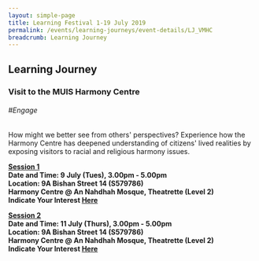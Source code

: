 ```yaml
---
layout: simple-page
title: Learning Festival 1-19 July 2019
permalink: /events/learning-journeys/event-details/LJ_VMHC
breadcrumb: Learning Journey
---
```


## Learning Journey 
### Visit to the MUIS Harmony Centre

###### _#Engage_

How might we better see from others' perspectives? Experience how the Harmony Centre has deepened understanding of citizens' lived realities by exposing visitors to racial and religious harmony issues. 

<b><u>Session 1</u><br>
**Date and Time: 9 July (Tues), 3.00pm - 5.00pm** <br>
**Location: 9A Bishan Street 14 (S579786) <br>Harmony Centre @ An Nahdhah Mosque, Theatrette (Level 2)** <br>
**Indicate Your Interest [Here](https://www.eventbrite.sg/e/psw-2019-fireside-chat-series-chat-with-ce-kok-ping-soon-tickets-61285176613)** 

<b><u>Session 2</u><br>
**Date and Time: 11 July (Thurs), 3.00pm - 5.00pm** <br>
**Location: 9A Bishan Street 14 (S579786) <br>Harmony Centre @ An Nahdhah Mosque, Theatrette (Level 2)** <br>
**Indicate Your Interest [Here](https://www.eventbrite.sg/e/psw-2019-fireside-chat-series-chat-with-ce-kok-ping-soon-tickets-61285176613)** 
